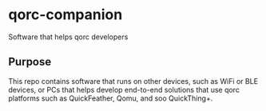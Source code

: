 # qorc-companion
Software that helps qorc developers
## Purpose
This repo contains software that runs on other devices, such as WiFi or BLE devices, or PCs that helps develop end-to-end solutions that use qorc platforms such as QuickFeather, Qomu, and soo QuickThing+.
